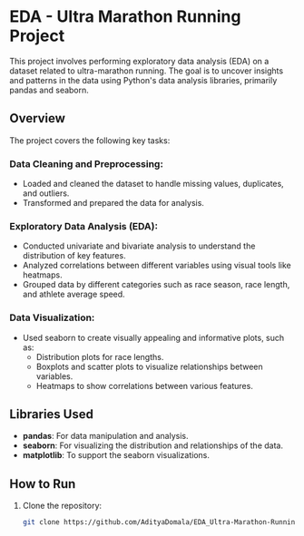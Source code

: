 # EDA - Ultra Marathon Running Project

This project involves performing exploratory data analysis (EDA) on a dataset related to ultra-marathon running. The goal is to uncover insights and patterns in the data using Python's data analysis libraries, primarily pandas and seaborn.

## Overview

The project covers the following key tasks:

### Data Cleaning and Preprocessing:
- Loaded and cleaned the dataset to handle missing values, duplicates, and outliers.
- Transformed and prepared the data for analysis.

### Exploratory Data Analysis (EDA):
- Conducted univariate and bivariate analysis to understand the distribution of key features.
- Analyzed correlations between different variables using visual tools like heatmaps.
- Grouped data by different categories such as race season, race length, and athlete average speed.

### Data Visualization:
- Used seaborn to create visually appealing and informative plots, such as:
  - Distribution plots for race lengths.
  - Boxplots and scatter plots to visualize relationships between variables.
  - Heatmaps to show correlations between various features.

## Libraries Used
- **pandas**: For data manipulation and analysis.
- **seaborn**: For visualizing the distribution and relationships of the data.
- **matplotlib**: To support the seaborn visualizations.

## How to Run
1. Clone the repository:
   ```bash
   git clone https://github.com/AdityaDomala/EDA_Ultra-Marathon-Running-Project.git
